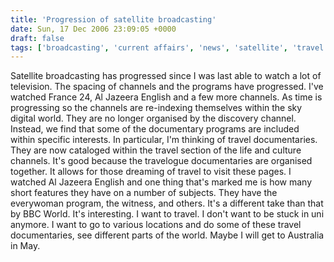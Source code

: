 ```yaml
---
title: 'Progression of satellite broadcasting'
date: Sun, 17 Dec 2006 23:09:05 +0000
draft: false
tags: ['broadcasting', 'current affairs', 'news', 'satellite', 'travel', 'university']
---
```


Satellite broadcasting has progressed since I was last able to watch a lot of television. The spacing of channels and the programs have progressed. I've watched France 24, Al Jazeera English and a few more channels. As time is progressing so the channels are re-indexing themselves within the sky digital world. They are no longer organised by the discovery channel. Instead, we find that some of the documentary programs are included within specific interests. In particular, I'm thinking of travel documentaries. They are now cataloged within the travel section of the life and culture channels. It's good because the travelogue documentaries are organised together. It allows for those dreaming of travel to visit these pages. I watched Al Jazeera English and one thing that's marked me is how many short features they have on a number of subjects. They have the everywoman program, the witness, and others. It's a different take than that by BBC World. It's interesting. I want to travel. I don't want to be stuck in uni anymore. I want to go to various locations and do some of these travel documentaries, see different parts of the world. Maybe I will get to Australia in May.